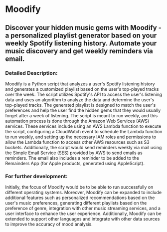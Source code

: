 # Moodify
## Discover your hidden music gems with Moodify - a personalized playlist generator based on your weekly Spotify listening history. Automate your music discovery and get weekly reminders via email.

### Detailed Description:

Moodify is a Python script that analyzes a user's Spotify listening history and generates a customized playlist based on the user's top-played tracks over the week. The script utilizes Spotify's API to access the user's listening data and uses an algorithm to analyze the data and determine the user's top-played tracks. The generated playlist is designed to match the user's preferences and help the user find the hidden gems that they would usually forget after a week of listening. The script is meant to run weekly, and this automation process is done through the Amazon Web Services (AWS) services. These services include using an AWS Lambda function to execute the script, configuring a CloudWatch event to schedule the Lambda function to run weekly, and setting up the necessary IAM roles and permissions to allow the Lambda function to access other AWS resources such as S3 buckets. Additionally, the script would send reminders weekly via mail using the Simple Email Service (SES) provided by AWS to send emails as reminders. The email also includes a reminder to be added to the Remainders App (for Apple products, generated using AppleScript).

### For further development:
Initially, the focus of Moodify would be to be able to run successfully on different operating systems. Moreover, Moodify can be expanded to include additional features such as personalized recommendations based on the user's music preferences, generating different playlists based on the preference of genre, integration with other music streaming services, and a user interface to enhance the user experience. Additionally, Moodify can be extended to support other languages and integrate with other data sources to improve the accuracy of mood analysis.



